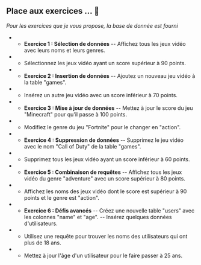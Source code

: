 ## **Place aux exercices …** 💪

*Pour les exercices que je vous propose, la base de donnée est fourni* 


- - **Exercice 1 : Sélection de données**
-- Affichez tous les jeux vidéo avec leurs noms et leurs genres.
- - Sélectionnez les jeux vidéo ayant un score supérieur à 90 points.

- - **Exercice 2 : Insertion de données**
-- Ajoutez un nouveau jeu vidéo à la table "games".
- - Insérez un autre jeu vidéo avec un score inférieur à 70 points.

- - **Exercice 3 : Mise à jour de données**
-- Mettez à jour le score du jeu "Minecraft" pour qu'il passe à 100 points.
- - Modifiez le genre du jeu "Fortnite" pour le changer en "action".

- - **Exercice 4 : Suppression de données**
-- Supprimez le jeu vidéo avec le nom "Call of Duty" de la table "games".
- - Supprimez tous les jeux vidéo ayant un score inférieur à 60 points.

- - **Exercice 5 : Combinaison de requêtes**
-- Affichez tous les jeux vidéo du genre "adventure" avec un score supérieur à 80 points.
- - Affichez les noms des jeux vidéo dont le score est supérieur à 90 points et le genre est "action".

- - **Exercice 6 : Défis avancés**
-- Créez une nouvelle table "users" avec les colonnes "name" et "age".
-- Insérez quelques données d'utilisateurs.
- - Utilisez une requête pour trouver les noms des utilisateurs qui ont plus de 18 ans.
- - Mettez à jour l'âge d'un utilisateur pour le faire passer à 25 ans.